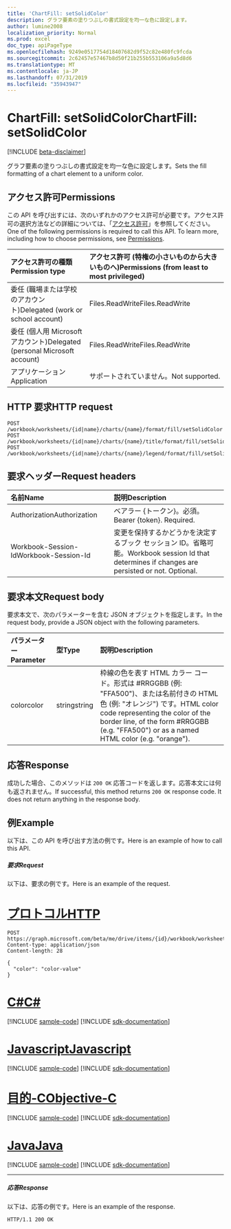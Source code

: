 ```yaml
---
title: 'ChartFill: setSolidColor'
description: グラフ要素の塗りつぶしの書式設定を均一な色に設定します。
author: lumine2008
localization_priority: Normal
ms.prod: excel
doc_type: apiPageType
ms.openlocfilehash: 9249e0517754d18407682d9f52c82e480fc9fcda
ms.sourcegitcommit: 2c62457e57467b8d50f21b255b553106a9a5d8d6
ms.translationtype: MT
ms.contentlocale: ja-JP
ms.lasthandoff: 07/31/2019
ms.locfileid: "35943947"
---
```

# <a name="chartfill-setsolidcolor"></a><span data-ttu-id="7542f-103">ChartFill: setSolidColor</span><span class="sxs-lookup"><span data-stu-id="7542f-103">ChartFill: setSolidColor</span></span>

[!INCLUDE [beta-disclaimer](../../includes/beta-disclaimer.md)]

<span data-ttu-id="7542f-104">グラフ要素の塗りつぶしの書式設定を均一な色に設定します。</span><span class="sxs-lookup"><span data-stu-id="7542f-104">Sets the fill formatting of a chart element to a uniform color.</span></span>
## <a name="permissions"></a><span data-ttu-id="7542f-105">アクセス許可</span><span class="sxs-lookup"><span data-stu-id="7542f-105">Permissions</span></span>
<span data-ttu-id="7542f-p101">この API を呼び出すには、次のいずれかのアクセス許可が必要です。アクセス許可の選択方法などの詳細については、「[アクセス許可](/graph/permissions-reference)」を参照してください。</span><span class="sxs-lookup"><span data-stu-id="7542f-p101">One of the following permissions is required to call this API. To learn more, including how to choose permissions, see [Permissions](/graph/permissions-reference).</span></span>

|<span data-ttu-id="7542f-108">アクセス許可の種類</span><span class="sxs-lookup"><span data-stu-id="7542f-108">Permission type</span></span>      | <span data-ttu-id="7542f-109">アクセス許可 (特権の小さいものから大きいものへ)</span><span class="sxs-lookup"><span data-stu-id="7542f-109">Permissions (from least to most privileged)</span></span>              |
|:--------------------|:---------------------------------------------------------|
|<span data-ttu-id="7542f-110">委任 (職場または学校のアカウント)</span><span class="sxs-lookup"><span data-stu-id="7542f-110">Delegated (work or school account)</span></span> | <span data-ttu-id="7542f-111">Files.ReadWrite</span><span class="sxs-lookup"><span data-stu-id="7542f-111">Files.ReadWrite</span></span>    |
|<span data-ttu-id="7542f-112">委任 (個人用 Microsoft アカウント)</span><span class="sxs-lookup"><span data-stu-id="7542f-112">Delegated (personal Microsoft account)</span></span> | <span data-ttu-id="7542f-113">Files.ReadWrite</span><span class="sxs-lookup"><span data-stu-id="7542f-113">Files.ReadWrite</span></span>    |
|<span data-ttu-id="7542f-114">アプリケーション</span><span class="sxs-lookup"><span data-stu-id="7542f-114">Application</span></span> | <span data-ttu-id="7542f-115">サポートされていません。</span><span class="sxs-lookup"><span data-stu-id="7542f-115">Not supported.</span></span> |

## <a name="http-request"></a><span data-ttu-id="7542f-116">HTTP 要求</span><span class="sxs-lookup"><span data-stu-id="7542f-116">HTTP request</span></span>
<!-- { "blockType": "ignored" } -->
```http
POST /workbook/worksheets/{id|name}/charts/{name}/format/fill/setSolidColor
POST /workbook/worksheets/{id|name}/charts/{name}/title/format/fill/setSolidColor
POST /workbook/worksheets/{id|name}/charts/{name}/legend/format/fill/setSolidColor

```
## <a name="request-headers"></a><span data-ttu-id="7542f-117">要求ヘッダー</span><span class="sxs-lookup"><span data-stu-id="7542f-117">Request headers</span></span>
| <span data-ttu-id="7542f-118">名前</span><span class="sxs-lookup"><span data-stu-id="7542f-118">Name</span></span>       | <span data-ttu-id="7542f-119">説明</span><span class="sxs-lookup"><span data-stu-id="7542f-119">Description</span></span>|
|:---------------|:----------|
| <span data-ttu-id="7542f-120">Authorization</span><span class="sxs-lookup"><span data-stu-id="7542f-120">Authorization</span></span>  | <span data-ttu-id="7542f-p102">ベアラー {トークン}。必須。</span><span class="sxs-lookup"><span data-stu-id="7542f-p102">Bearer {token}. Required.</span></span> |
| <span data-ttu-id="7542f-123">Workbook-Session-Id</span><span class="sxs-lookup"><span data-stu-id="7542f-123">Workbook-Session-Id</span></span>  | <span data-ttu-id="7542f-p103">変更を保持するかどうかを決定するブック セッション ID。省略可能。</span><span class="sxs-lookup"><span data-stu-id="7542f-p103">Workbook session Id that determines if changes are persisted or not. Optional.</span></span>|

## <a name="request-body"></a><span data-ttu-id="7542f-126">要求本文</span><span class="sxs-lookup"><span data-stu-id="7542f-126">Request body</span></span>
<span data-ttu-id="7542f-127">要求本文で、次のパラメーターを含む JSON オブジェクトを指定します。</span><span class="sxs-lookup"><span data-stu-id="7542f-127">In the request body, provide a JSON object with the following parameters.</span></span>

| <span data-ttu-id="7542f-128">パラメーター</span><span class="sxs-lookup"><span data-stu-id="7542f-128">Parameter</span></span>    | <span data-ttu-id="7542f-129">型</span><span class="sxs-lookup"><span data-stu-id="7542f-129">Type</span></span>   |<span data-ttu-id="7542f-130">説明</span><span class="sxs-lookup"><span data-stu-id="7542f-130">Description</span></span>|
|:---------------|:--------|:----------|
|<span data-ttu-id="7542f-131">color</span><span class="sxs-lookup"><span data-stu-id="7542f-131">color</span></span>|<span data-ttu-id="7542f-132">string</span><span class="sxs-lookup"><span data-stu-id="7542f-132">string</span></span>|<span data-ttu-id="7542f-133">枠線の色を表す HTML カラー コード。形式は #RRGGBB (例: "FFA500")、または名前付きの HTML 色 (例: "オレンジ") です。</span><span class="sxs-lookup"><span data-stu-id="7542f-133">HTML color code representing the color of the border line, of the form #RRGGBB (e.g. "FFA500") or as a named HTML color (e.g. "orange").</span></span>|

## <a name="response"></a><span data-ttu-id="7542f-134">応答</span><span class="sxs-lookup"><span data-stu-id="7542f-134">Response</span></span>

<span data-ttu-id="7542f-p104">成功した場合、このメソッドは `200 OK` 応答コードを返します。応答本文には何も返されません。</span><span class="sxs-lookup"><span data-stu-id="7542f-p104">If successful, this method returns `200 OK` response code. It does not return anything in the response body.</span></span>

## <a name="example"></a><span data-ttu-id="7542f-137">例</span><span class="sxs-lookup"><span data-stu-id="7542f-137">Example</span></span>
<span data-ttu-id="7542f-138">以下は、この API を呼び出す方法の例です。</span><span class="sxs-lookup"><span data-stu-id="7542f-138">Here is an example of how to call this API.</span></span>
##### <a name="request"></a><span data-ttu-id="7542f-139">要求</span><span class="sxs-lookup"><span data-stu-id="7542f-139">Request</span></span>
<span data-ttu-id="7542f-140">以下は、要求の例です。</span><span class="sxs-lookup"><span data-stu-id="7542f-140">Here is an example of the request.</span></span>

# <a name="httptabhttp"></a>[<span data-ttu-id="7542f-141">プロトコル</span><span class="sxs-lookup"><span data-stu-id="7542f-141">HTTP</span></span>](#tab/http)
<!-- {
  "blockType": "request",
  "name": "chartfill_setsolidcolor"
}-->
```http
POST https://graph.microsoft.com/beta/me/drive/items/{id}/workbook/worksheets/{id|name}/charts/{name}/format/fill/setSolidColor
Content-type: application/json
Content-length: 28

{
  "color": "color-value"
}
```
# <a name="ctabcsharp"></a>[<span data-ttu-id="7542f-142">C#</span><span class="sxs-lookup"><span data-stu-id="7542f-142">C#</span></span>](#tab/csharp)
[!INCLUDE [sample-code](../includes/snippets/csharp/chartfill-setsolidcolor-csharp-snippets.md)]
[!INCLUDE [sdk-documentation](../includes/snippets/snippets-sdk-documentation-link.md)]

# <a name="javascripttabjavascript"></a>[<span data-ttu-id="7542f-143">Javascript</span><span class="sxs-lookup"><span data-stu-id="7542f-143">Javascript</span></span>](#tab/javascript)
[!INCLUDE [sample-code](../includes/snippets/javascript/chartfill-setsolidcolor-javascript-snippets.md)]
[!INCLUDE [sdk-documentation](../includes/snippets/snippets-sdk-documentation-link.md)]

# <a name="objective-ctabobjc"></a>[<span data-ttu-id="7542f-144">目的-C</span><span class="sxs-lookup"><span data-stu-id="7542f-144">Objective-C</span></span>](#tab/objc)
[!INCLUDE [sample-code](../includes/snippets/objc/chartfill-setsolidcolor-objc-snippets.md)]
[!INCLUDE [sdk-documentation](../includes/snippets/snippets-sdk-documentation-link.md)]

# <a name="javatabjava"></a>[<span data-ttu-id="7542f-145">Java</span><span class="sxs-lookup"><span data-stu-id="7542f-145">Java</span></span>](#tab/java)
[!INCLUDE [sample-code](../includes/snippets/java/chartfill-setsolidcolor-java-snippets.md)]
[!INCLUDE [sdk-documentation](../includes/snippets/snippets-sdk-documentation-link.md)]

---


##### <a name="response"></a><span data-ttu-id="7542f-146">応答</span><span class="sxs-lookup"><span data-stu-id="7542f-146">Response</span></span>
<span data-ttu-id="7542f-147">以下は、応答の例です。</span><span class="sxs-lookup"><span data-stu-id="7542f-147">Here is an example of the response.</span></span> 
<!-- {
  "blockType": "response",
  "truncated": true,
  "@odata.type": "microsoft.graph.none"
} -->
```http
HTTP/1.1 200 OK
```

<!-- uuid: 8fcb5dbc-d5aa-4681-8e31-b001d5168d79
2015-10-25 14:57:30 UTC -->
<!--
{
  "type": "#page.annotation",
  "description": "ChartFill: setSolidColor",
  "keywords": "",
  "section": "documentation",
  "tocPath": "",
  "suppressions": [
  ]
}
-->
